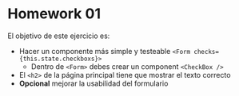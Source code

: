 # Homework 01

El objetivo de este ejercicio es:

  - Hacer un componente más simple y testeable `<Form checks={this.state.checkboxs}>`
    - Dentro de `<Form>` debes crear un component `<CheckBox />`
  - El `<h2>` de la página principal tiene que mostrar el texto correcto
  - **Opcional** mejorar la usabilidad del formulario
